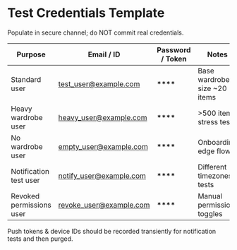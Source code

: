 # Test Credentials Template

Populate in secure channel; do NOT commit real credentials.

| Purpose                  | Email / ID              | Password / Token | Notes                        |
| ------------------------ | ----------------------- | ---------------- | ---------------------------- |
| Standard user            | test_user@example.com   | **\*\*\*\***     | Base wardrobe size ~20 items |
| Heavy wardrobe user      | heavy_user@example.com  | **\*\*\*\***     | >500 items stress test       |
| No wardrobe user         | empty_user@example.com  | **\*\*\*\***     | Onboarding edge flows        |
| Notification test user   | notify_user@example.com | **\*\*\*\***     | Different timezones tests    |
| Revoked permissions user | revoke_user@example.com | **\*\*\*\***     | Manual permission toggles    |

Push tokens & device IDs should be recorded transiently for notification tests and then purged.
